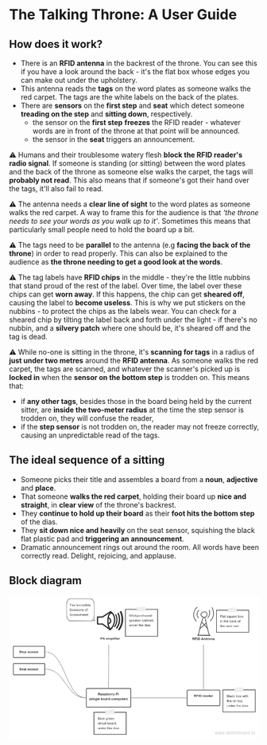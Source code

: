 # The Talking Throne: A User Guide

## How does it work?

* There is an __RFID antenna__ in the backrest of the throne. You can see this if you have a look around the back - it's the flat box whose edges you can make out under the upholstery.
* This antenna reads the __tags__ on the word plates as someone walks the red carpet. The tags are the white labels on the back of the plates.
* There are __sensors__ on the __first step__ and __seat__ which detect someone __treading on the step__ and __sitting down__, respectively. 
  * the sensor on the __first step__ __freezes__ the RFID reader - whatever words are in front of the throne at that point will be announced.
  * the sensor in the __seat__ triggers an announcement.

⚠️ Humans and their troublesome watery flesh __block the RFID reader's radio signal__. If someone is standing (or sitting) between the word plates and the back of the throne as someone else walks the carpet, the tags will __probably not read__. This also means that if someone's got their hand over the tags, it'll also fail to read.

⚠️ The antenna needs a __clear line of sight__ to the word plates as someone walks the red carpet. A way to frame this for the audience is that _'the throne needs to see your words as you walk up to it'_. Sometimes this means that particularly small people need to hold the board up a bit.

⚠️ The tags need to be __parallel__ to the antenna (e.g __facing the back of the throne__) in order to read properly. This can also be explained to the audience as **the throne needing to get a good look at the words**.

⚠️ The tag labels have __RFID chips__ in the middle - they're the little nubbins that stand proud of the rest of the label. Over time, the label over these chips can get __worn away__. If this happens, the chip can get __sheared off__, causing the label to __become useless__. This is why we put stickers on the nubbins - to protect the chips as the labels wear. You can check for a sheared chip by tilting the label back and forth under the light - if there's no nubbin, and a __silvery patch__ where one should be, it's sheared off and the tag is dead.

⚠️ While no-one is sitting in the throne, it's __scanning for tags__ in a radius of __just under two metres__ around the __RFID antenna__. As someone walks the red carpet, the tags are scanned, and whatever the scanner's picked up is __locked in__ when the __sensor on the bottom step__ is trodden on. This means that:
 * if __any other tags__, besides those in the board being held by the current sitter, are __inside the two-meter radius__ at the time the step sensor is trodden on, they will confuse the reader,
 * if the __step sensor__ is not trodden on, the reader may not freeze correctly, causing an unpredictable read of the tags.

## The ideal sequence of a sitting
* Someone picks their title and assembles a board from a __noun__, __adjective__ and __place__.
* That someone __walks the red carpet__, holding their board up __nice and straight__, in __clear view__ of the throne's backrest.
* They __continue to hold up their board__ as their __foot hits the bottom step__ of the dias.
* They __sit down nice and heavily__ on the seat sensor, squishing the black flat plastic pad and __triggering an announcement__.
* Dramatic announcement rings out around the room. All words have been correctly read. Delight, rejoicing, and applause.

## Block diagram
![Block diagram image](throne-block-diagram.png)

